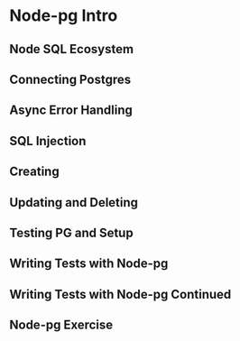 # Node-pg Intro

## Node SQL Ecosystem

## Connecting Postgres

## Async Error Handling

## SQL Injection

## Creating

## Updating and Deleting

## Testing PG and Setup

## Writing Tests with Node-pg

## Writing Tests with Node-pg Continued

## Node-pg Exercise
